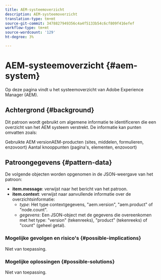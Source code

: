 ```yaml
---
title: AEM-systeemoverzicht
description: AEM-systeemoverzicht
translation-type: tm+mt
source-git-commit: 3478827949356c4a4f5133b54c6cf809f416efef
workflow-type: tm+mt
source-wordcount: '129'
ht-degree: 3%

---
```



# AEM-systeemoverzicht {#aem-system}

Op deze pagina vindt u het systeemoverzicht van Adobe Experience Manager (AEM).

## Achtergrond {#background}

Dit patroon wordt gebruikt om algemene informatie te identificeren die een overzicht van het AEM systeem verstrekt. De informatie kan punten omvatten zoals:

Gebruikte AEM versionAEM-producten (sites, middelen, formulieren, enzovoort) Aantal knooppunten (pagina&#39;s, elementen, enzovoort)

## Patroongegevens {#pattern-data}

De volgende objecten worden opgenomen in de JSON-weergave van het patroon:

* **item.message**: verwijst naar het bericht van het patroon.
* **item.context**: verwijst naar aanvullende informatie over de overzichtsinformatie:
   * *type*: Het type contextgegevens, &quot;aem.version&quot;, &quot;aem.product&quot; of &quot;node.count&quot;.
   * *gegevens*: Een JSON-object met de gegevens die overeenkomen met het type: &quot;version&quot; (tekenreeks), &quot;product&quot; (tekenreeks) of &quot;count&quot; (geheel getal).

### Mogelijke gevolgen en risico&#39;s {#possible-implications}

Niet van toepassing.

### Mogelijke oplossingen  {#possible-solutions}

Niet van toepassing.
